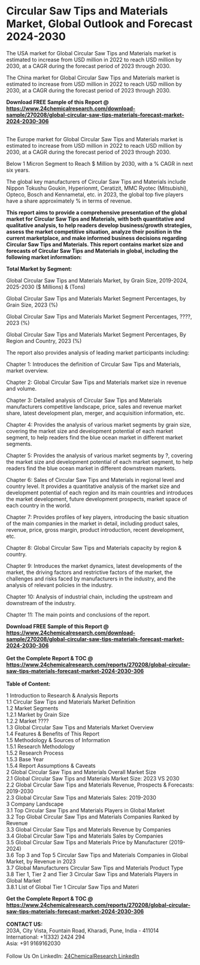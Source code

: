 <h1>Circular Saw Tips and Materials Market, Global Outlook and Forecast 2024-2030</h1><p>The USA market for Global Circular Saw Tips and Materials market is estimated to increase from USD million in 2022 to reach USD million by 2030, at a CAGR during the forecast period of 2023 through 2030.</p><p>
</p><p>The China market for Global Circular Saw Tips and Materials market is estimated to increase from USD million in 2022 to reach USD million by 2030, at a CAGR during the forecast period of 2023 through 2030.</p><div><b>Download FREE Sample of this Report @ 
            <a href="https://www.24chemicalresearch.com/download-sample/270208/global-circular-saw-tips-materials-forecast-market-2024-2030-306">
            https://www.24chemicalresearch.com/download-sample/270208/global-circular-saw-tips-materials-forecast-market-2024-2030-306</a></b></div><br><p>
</p><p>The Europe market for Global Circular Saw Tips and Materials market is estimated to increase from USD million in 2022 to reach USD million by 2030, at a CAGR during the forecast period of 2023 through 2030.</p><p>
Below 1 Micron Segment to Reach $ Million by 2030, with a % CAGR in next six years.</p><p>
The global key manufacturers of Circular Saw Tips and Materials include Nippon Tokushu Goukin, Hyperionmt, Ceratizit, MMC Ryotec (Mitsubishi), Opteco, Bosch and Kennametal, etc. in 2023, the global top five players have a share approximately % in terms of revenue.</p><p>
<strong>This report aims to provide a comprehensive presentation of the global market for Circular Saw Tips and Materials, with both quantitative and qualitative analysis, to help readers develop business/growth strategies, assess the market competitive situation, analyze their position in the current marketplace, and make informed business decisions regarding Circular Saw Tips and Materials. This report contains market size and forecasts of Circular Saw Tips and Materials in global, including the following market information:</strong></p><p>
</p><p>
<strong>Total Market by Segment:</strong></p><p>
Global Circular Saw Tips and Materials Market, by Grain Size, 2019-2024, 2025-2030 ($ Millions) &amp; (Tons)</p><p>
Global Circular Saw Tips and Materials Market Segment Percentages, by Grain Size, 2023 (%)</p><p>
</p><p>
Global Circular Saw Tips and Materials Market Segment Percentages, ????, 2023 (%)</p><p>
</p><p>
Global Circular Saw Tips and Materials Market Segment Percentages, By Region and Country, 2023 (%)</p><p>
</p><p>
</p><p></p><p>
The report also provides analysis of leading market participants including:</p><p>
</p><p>
</p><p>
Chapter 1: Introduces the definition of Circular Saw Tips and Materials, market overview.</p><p>
Chapter 2: Global Circular Saw Tips and Materials market size in revenue and volume.</p><p>
Chapter 3: Detailed analysis of Circular Saw Tips and Materials manufacturers competitive landscape, price, sales and revenue market share, latest development plan, merger, and acquisition information, etc.</p><p>
Chapter 4: Provides the analysis of various market segments by grain size, covering the market size and development potential of each market segment, to help readers find the blue ocean market in different market segments.</p><p>
Chapter 5: Provides the analysis of various market segments by ?, covering the market size and development potential of each market segment, to help readers find the blue ocean market in different downstream markets.</p><p>
Chapter 6: Sales of Circular Saw Tips and Materials in regional level and country level. It provides a quantitative analysis of the market size and development potential of each region and its main countries and introduces the market development, future development prospects, market space of each country in the world.</p><p>
Chapter 7: Provides profiles of key players, introducing the basic situation of the main companies in the market in detail, including product sales, revenue, price, gross margin, product introduction, recent development, etc.</p><p>
Chapter 8: Global Circular Saw Tips and Materials capacity by region &amp; country.</p><p>
Chapter 9: Introduces the market dynamics, latest developments of the market, the driving factors and restrictive factors of the market, the challenges and risks faced by manufacturers in the industry, and the analysis of relevant policies in the industry.</p><p>
Chapter 10: Analysis of industrial chain, including the upstream and downstream of the industry.</p><p>
Chapter 11: The main points and conclusions of the report.</p><div><b>Download FREE Sample of this Report @ 
            <a href="https://www.24chemicalresearch.com/download-sample/270208/global-circular-saw-tips-materials-forecast-market-2024-2030-306">
            https://www.24chemicalresearch.com/download-sample/270208/global-circular-saw-tips-materials-forecast-market-2024-2030-306</a></b></div><br><div><b>Get the Complete Report & TOC @ 
            <a href="https://www.24chemicalresearch.com/reports/270208/global-circular-saw-tips-materials-forecast-market-2024-2030-306">
            https://www.24chemicalresearch.com/reports/270208/global-circular-saw-tips-materials-forecast-market-2024-2030-306</a></b></div><br>
            <b>Table of Content:</b><p>1 Introduction to Research & Analysis Reports<br />
    1.1 Circular Saw Tips and Materials Market Definition<br />
    1.2 Market Segments<br />
        1.2.1 Market by Grain Size<br />
        1.2.2 Market ????<br />
    1.3 Global Circular Saw Tips and Materials Market Overview<br />
    1.4 Features & Benefits of This Report<br />
    1.5 Methodology & Sources of Information<br />
        1.5.1 Research Methodology<br />
        1.5.2 Research Process<br />
        1.5.3 Base Year<br />
        1.5.4 Report Assumptions & Caveats<br />
2 Global Circular Saw Tips and Materials Overall Market Size<br />
    2.1 Global Circular Saw Tips and Materials Market Size: 2023 VS 2030<br />
    2.2 Global Circular Saw Tips and Materials Revenue, Prospects & Forecasts: 2019-2030<br />
    2.3 Global Circular Saw Tips and Materials Sales: 2019-2030<br />
3 Company Landscape<br />
    3.1 Top Circular Saw Tips and Materials Players in Global Market<br />
    3.2 Top Global Circular Saw Tips and Materials Companies Ranked by Revenue<br />
    3.3 Global Circular Saw Tips and Materials Revenue by Companies<br />
    3.4 Global Circular Saw Tips and Materials Sales by Companies<br />
    3.5 Global Circular Saw Tips and Materials Price by Manufacturer (2019-2024)<br />
    3.6 Top 3 and Top 5 Circular Saw Tips and Materials Companies in Global Market, by Revenue in 2023<br />
    3.7 Global Manufacturers Circular Saw Tips and Materials Product Type<br />
    3.8 Tier 1, Tier 2 and Tier 3 Circular Saw Tips and Materials Players in Global Market<br />
        3.8.1 List of Global Tier 1 Circular Saw Tips and Materi</p><div><b>Get the Complete Report & TOC @ 
            <a href="https://www.24chemicalresearch.com/reports/270208/global-circular-saw-tips-materials-forecast-market-2024-2030-306">
            https://www.24chemicalresearch.com/reports/270208/global-circular-saw-tips-materials-forecast-market-2024-2030-306</a></b></div><br><b>CONTACT US:</b><br>
            203A, City Vista, Fountain Road, Kharadi, Pune, India - 411014<br>
            International: +1(332) 2424 294<br>
            Asia: +91 9169162030 <br><br>
            Follow Us On LinkedIn: <a href="https://www.linkedin.com/company/24chemicalresearch/">24ChemicalResearch LinkedIn</a>